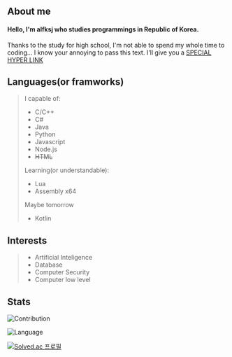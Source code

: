 <!--
**alfksj/alfksj** is a ✨ _special_ ✨ repository because its `README.md` (this file) appears on your GitHub profile.

Here are some ideas to get you started:

- 🔭 I’m currently working on ...
- 🌱 I’m currently learning ...
- 👯 I’m looking to collaborate on ...
- 🤔 I’m looking for help with ...
- 💬 Ask me about ...
- 📫 How to reach me: ...
- 😄 Pronouns: ...
- ⚡ Fun fact: ...
-->


## About me
#### Hello, I'm alfksj who studies programmings in Republic of Korea.
Thanks to the study for high school, I'm not able to spend my whole time to coding...
I know your annoying to pass this text. I'll give you a [SPECIAL HYPER LINK](https://github.com/alfksj?tab=repositories)

## Languages(or framworks)
> I capable of:
> * C/C++
> * C#
> * Java
> * Python
> * Javascript
> * Node.js
> * ~~HTML~~
>
> Learning(or understandable):
> * Lua
> * Assembly x64
> 
> Maybe tomorrow
> * Kotlin

## Interests
> * Artificial Inteligence
> * Database
> * Computer Security
> * Computer low level

## Stats
![Contribution](https://github-readme-stats.vercel.app/api?username=alfksj&cache_seconds=60&count_private=true&show_icons=true&theme=algolia&include_all_commits=true&count_private=true)

![Language](https://github-readme-stats.vercel.app/api/top-langs/?username=alfksj&cache_seconds=60&theme=algolia)

[![Solved.ac
프로필](http://mazassumnida.wtf/api/v2/generate_badge?boj=alfksj)](https://solved.ac/alfksj)
